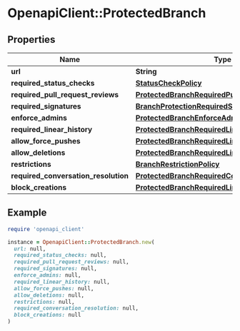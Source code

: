 # OpenapiClient::ProtectedBranch

## Properties

| Name | Type | Description | Notes |
| ---- | ---- | ----------- | ----- |
| **url** | **String** |  |  |
| **required_status_checks** | [**StatusCheckPolicy**](StatusCheckPolicy.md) |  | [optional] |
| **required_pull_request_reviews** | [**ProtectedBranchRequiredPullRequestReviews**](ProtectedBranchRequiredPullRequestReviews.md) |  | [optional] |
| **required_signatures** | [**BranchProtectionRequiredSignatures**](BranchProtectionRequiredSignatures.md) |  | [optional] |
| **enforce_admins** | [**ProtectedBranchEnforceAdmins**](ProtectedBranchEnforceAdmins.md) |  | [optional] |
| **required_linear_history** | [**ProtectedBranchRequiredLinearHistory**](ProtectedBranchRequiredLinearHistory.md) |  | [optional] |
| **allow_force_pushes** | [**ProtectedBranchRequiredLinearHistory**](ProtectedBranchRequiredLinearHistory.md) |  | [optional] |
| **allow_deletions** | [**ProtectedBranchRequiredLinearHistory**](ProtectedBranchRequiredLinearHistory.md) |  | [optional] |
| **restrictions** | [**BranchRestrictionPolicy**](BranchRestrictionPolicy.md) |  | [optional] |
| **required_conversation_resolution** | [**ProtectedBranchRequiredConversationResolution**](ProtectedBranchRequiredConversationResolution.md) |  | [optional] |
| **block_creations** | [**ProtectedBranchRequiredLinearHistory**](ProtectedBranchRequiredLinearHistory.md) |  | [optional] |

## Example

```ruby
require 'openapi_client'

instance = OpenapiClient::ProtectedBranch.new(
  url: null,
  required_status_checks: null,
  required_pull_request_reviews: null,
  required_signatures: null,
  enforce_admins: null,
  required_linear_history: null,
  allow_force_pushes: null,
  allow_deletions: null,
  restrictions: null,
  required_conversation_resolution: null,
  block_creations: null
)
```


